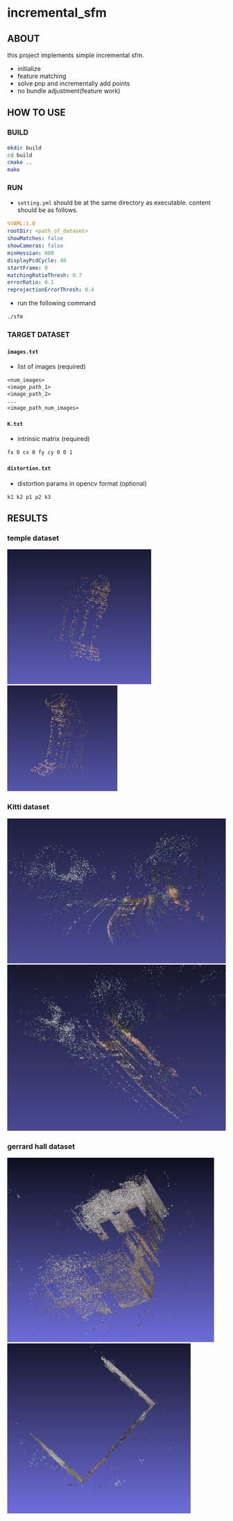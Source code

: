 # incremental_sfm

## ABOUT
this project implements simple incremental sfm.
- initialize
- feature matching
- solve pnp and incrementally add points
- no bundle adjustment(feature work)

## HOW TO USE

### BUILD
```bash
mkdir build
cd build
cmake ..
make
```
### RUN 
- `setting.yml` should be at the same directory as executable. content should be as follows.
```yaml
%YAML:1.0
rootDir: <path_of_dataset> 
showMatches: false
showCameras: false
minHessian: 800
displayPcdCycle: 40
startFrame: 0
matchingRatioThresh: 0.7
errorRatio: 0.1
reprojectionErrorThresh: 0.4
```
- run the following command
```bash
./sfm
```

### TARGET DATASET
#### `images.txt`
- list of images (required)
```
<num_images>
<image_path_1>
<image_path_2>
...
<image_path_num_images>
```
#### `K.txt`
- intrinsic matrix (required)
```
fx 0 cx 0 fy cy 0 0 1
```
#### `distortion.txt`
- distortion params in opencv format (optional)
```
k1 k2 p1 p2 k3
```
## RESULTS

### temple dataset
![temple1](/results/temple1.png)
![temple2](/results/temple2.png)
### Kitti dataset
![kitti1](/results/kitti1.png)
![kitti2](/results/kitti2.png)

### gerrard hall dataset 
![hall1](/results/hall1.png)
![hall2](/results/hall2.png)
